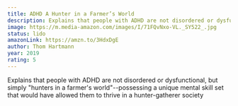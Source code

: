 ```yaml
---
title: ADHD A Hunter in a Farmer’s World
description: Explains that people with ADHD are not disordered or dysfunctional, but simply "hunters in a farmer's world"--possessing a unique mental skill set that would have allowed them to thrive in a hunter-gatherer society
image: https://m.media-amazon.com/images/I/71FQvNxo-VL._SY522_.jpg
status: lido
amazonLink: https://amzn.to/3HdxDgE
author: Thom Hartmann
year: 2019
rating: 5
---
```


Explains that people with ADHD are not disordered or dysfunctional, but simply "hunters in a farmer's world"--possessing a unique mental skill set that would have allowed them to thrive in a hunter-gatherer society